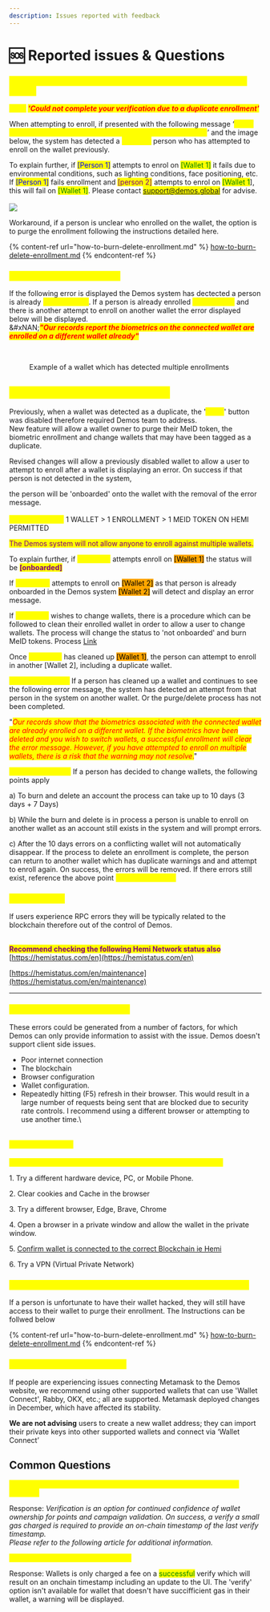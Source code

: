 ```yaml
---
description: Issues reported with feedback
---
```


# 🆘 Reported issues & Questions

### _<mark style="color:yellow;">#1 Enrollment failed due to a multiple persons associated to wallet.</mark>_

_<mark style="color:yellow;">**Error**</mark>**&#x20;**<mark style="color:red;">**'Could not complete your verification due to a duplicate enrollment'**</mark>_

When attempting to enroll, if presented with the following message ‘_<mark style="color:yellow;">Could not complete your verification due to a duplicate enrollment</mark>_’ and the image below, the system has detected a <mark style="color:yellow;">**different**</mark> person who has attempted to enroll on the wallet previously.

&#x20;To explain further, if <mark style="color:blue;">\[Person 1]</mark> attempts to enrol on <mark style="color:green;">\[Wallet 1]</mark> it fails due to environmental conditions, such as lighting conditions, face positioning, etc. If <mark style="color:blue;">\[Person 1]</mark> fails enrollment and <mark style="color:purple;">\[person 2]</mark> attempts to enrol on <mark style="color:green;">\[Wallet 1</mark>], this will fail on <mark style="color:green;">\[Wallet 1]</mark>. Please contact <mark style="color:yellow;">support@demos.global</mark> for advise.\
\
![](<../../.gitbook/assets/image (5) (1).png>)

Workaround, if a person is unclear who enrolled on the wallet, the option is to purge the enrollment following the instructions detailed here.&#x20;

{% content-ref url="how-to-burn-delete-enrollment.md" %}
[how-to-burn-delete-enrollment.md](how-to-burn-delete-enrollment.md)
{% endcontent-ref %}

### <mark style="color:yellow;">#2 Duplicate wallet warning</mark>

If the following error is displayed the Demos system has dectected a person is already <mark style="color:yellow;">'{onboarded}'</mark>. If a person is already enrolled <mark style="color:yellow;">{onboarded}</mark> and there is another attempt to enroll on another wallet the error displayed below will be displayed.\
&#xNAN;_<mark style="color:red;">**"Our records report the biometrics on the connected wallet are enrolled on a different wallet already"**</mark>_

<figure><img src="../../.gitbook/assets/image (12).png" alt=""><figcaption><p><br>Example of a wallet which has detected multiple enrollments</p></figcaption></figure>

## <mark style="color:yellow;">Hemi Mainnet Feature Changes</mark>

Previously, when a wallet was detected as a duplicate, the '<mark style="color:yellow;">enroll</mark>' button was disabled therefore required Demos team to address.\
New feature will allow a wallet owner to purge their MeID token, the biometric enrollment and change wallets that may have been tagged as a duplicate.

Revised changes will allow a previously disabled wallet to allow a user to attempt to enroll after a wallet is displaying an error. On success if that person is not detected in the system,

&#x20;the person will be 'onboarded' onto the wallet with the removal of the error message.\
\
<mark style="color:yellow;">**Important note :**</mark> 1 WALLET > 1 ENROLLMENT > 1 MEID TOKEN ON HEMI PERMITTED

<mark style="color:purple;">The Demos system will not allow anyone to enroll against multiple wallets.</mark>

To explain further, if <mark style="color:yellow;background-color:yellow;">\[Person 1]</mark> attempts enroll on <mark style="background-color:orange;">\[Wallet 1]</mark> the status will be <mark style="color:purple;">**\[onboarded]**</mark>

If <mark style="color:yellow;">**\[Person 1]**</mark> attempts to enroll on <mark style="background-color:orange;">\[Wallet 2]</mark> as that person is already onboarded in the Demos system <mark style="background-color:orange;">\[Wallet 2]</mark> will detect and display an error message.

If <mark style="color:yellow;background-color:yellow;">\[Person 1]</mark> wishes to change wallets, there is a procedure which can be followed to clean their enrolled wallet in order to allow a user to change wallets. The process will change the status to 'not onboarded' and burn MeID tokens. Process [Link](how-to-burn-delete-enrollment.md)

Once <mark style="color:yellow;">\[Person 1]</mark> has cleaned up <mark style="background-color:orange;">\[Wallet 1]</mark>, the person can attempt to enroll in another \[Wallet 2], including a duplicate wallet.

<mark style="color:yellow;">**Important Note 1 :**</mark> If a person has cleaned up a wallet and continues to see the following error message, the system has detected an attempt from that person in the system on another wallet. Or the purge/delete process has not been completed.

"_<mark style="color:red;">Our records show that the biometrics associated with the connected wallet are already enrolled on a different wallet. If the biometrics have been deleted and you wish to switch wallets, a successful enrollment will clear the error message. However, if you have attempted to enroll on multiple wallets, there is a risk that the warning may not resolve</mark>_<mark style="color:red;">.</mark>"

<mark style="color:yellow;">**Important Note 2 :**</mark> If a person has decided to change wallets, the following points apply

a) To burn and delete an account the process can take up to 10 days (3 days + 7 Days)

b) While the burn and delete is in process a person is unable to enroll on another wallet as an account still exists in the system and will prompt errors.

c) After the 10 days errors on a conflicting wallet will not automatically disappear. If the process to delete an enrollment is complete, the person can return to another wallet which has duplicate warnings and and attempt to enroll again. On success, the errors will be removed. If there errors still exist, reference the above point <mark style="color:yellow;">**Important Note 1 :**</mark>&#x20;

### <mark style="color:yellow;">#3 RPC Errors</mark>&#x20;

If users experience RPC errors they will be typically related to the blockchain therefore out of the control of Demos.&#x20;

\
<mark style="color:purple;">**Recommend checking the following Hemi Network status also**</mark>\
[https://hemistatus.com/en](https://hemistatus.com/en)

[https://hemistatus.com/en/maintenance](https://hemistatus.com/en/maintenance)



***

### <mark style="color:yellow;">#4 Request failed—TypeError’</mark>

These errors could be generated from a number of factors, for which Demos can only provide information to assist with the issue. Demos doesn't support client side issues.

* Poor internet connection
* The blockchain
* Browser configuration
* Wallet configuration.
* Repeatedly hitting (F5) refresh in their browser. This would result in a large number of requests being sent that are blocked due to security rate controls. I recommend using a different browser or attempting to use another time.\


<figure><img src="../../.gitbook/assets/image (1) (1).png" alt=""><figcaption></figcaption></figure>

#### <mark style="color:yellow;">Recommendations</mark>

<mark style="color:yellow;">if the above errors are experienced, please attempt the following</mark>

1\.      Try a different hardware device, PC, or Mobile Phone.

2\.      Clear cookies and Cache in the browser

3\.      Try a different browser, Edge, Brave, Chrome

4\.      Open a browser in a private window and allow the wallet in the private window.

5\.      [Confirm wallet is connected to the correct Blockchain ie Hemi](how-to-connect-to-hemi-blockchain.md)

6\.      Try a VPN (Virtual Private Network)



### <mark style="color:yellow;">#5 My wallet has been hacked and require to change wallets</mark>

If a person is unfortunate to have their wallet hacked, they will still have access to their wallet to purge their enrollment. The Instructions can be follwed below

{% content-ref url="how-to-burn-delete-enrollment.md" %}
[how-to-burn-delete-enrollment.md](how-to-burn-delete-enrollment.md)
{% endcontent-ref %}

### <mark style="color:yellow;">#6 \[Wallet connection Errors]</mark>

&#x20;If people are experiencing issues connecting Metamask to the Demos website, we recommend using other supported wallets that can use 'Wallet Connect', Rabby, OKX, etc.; all are supported. Metamask deployed changes in December, which have affected its stability.

**We are not advising** users to create a new wallet address; they can import their private keys into other supported wallets and connect via ‘Wallet Connect’

## Common Questions

<mark style="color:yellow;">**Q1 : Why do I see a 'verify' option on the UI, I have a MEID token and enrolled.**</mark>

Response: _Verification is an option for continued confidence of wallet ownership for points and campaign validation. On success, a verify a small gas charged is required to provide an on-chain timestamp of the last verify timestamp._\
_Please refer to the following article for additional information._

<mark style="color:yellow;">**Q2 : Do I pay gas for a failed verify ?**</mark>

Response: Wallets is only charged a fee on a <mark style="color:green;">successful</mark> verify which will result on an onchain timestamp including an update to the UI. The 'verify' option isn't available for wallet that doesn't have succifficient gas in their wallet, a warning will be displayed.

